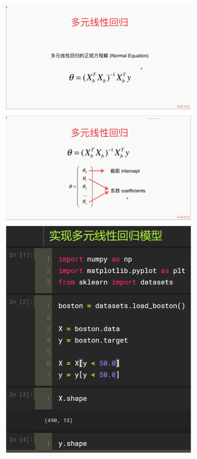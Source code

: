 ![1567777302094](assets/1567777302094.png)

![1567777392055](assets/1567777392055.png)

![1567828067810](assets/1567828067810.png)

